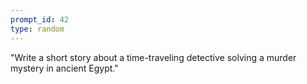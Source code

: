 ```yaml
---
prompt_id: 42
type: random
---
```


"Write a short story about a time-traveling detective solving a murder mystery in ancient Egypt."
